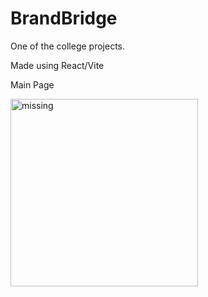 # BrandBridge

One of the college projects.

Made using React/Vite

<p>Main Page</p>
<img src='https://github.com/user-attachments/assets/ebafda07-e215-45ed-a74f-6d2612c4ab34' alt='missing' width="300" />
